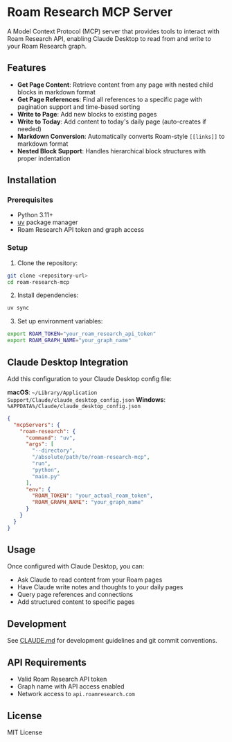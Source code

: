 # Roam Research MCP Server

A Model Context Protocol (MCP) server that provides tools to interact with Roam Research API, enabling Claude Desktop to read from and write to your Roam Research graph.

## Features

- **Get Page Content**: Retrieve content from any page with nested child blocks in markdown format
- **Get Page References**: Find all references to a specific page with pagination support and time-based sorting
- **Write to Page**: Add new blocks to existing pages
- **Write to Today**: Add content to today's daily page (auto-creates if needed)
- **Markdown Conversion**: Automatically converts Roam-style `[[links]]` to markdown format
- **Nested Block Support**: Handles hierarchical block structures with proper indentation

## Installation

### Prerequisites
- Python 3.11+
- [uv](https://docs.astral.sh/uv/) package manager
- Roam Research API token and graph access

### Setup

1. Clone the repository:
```bash
git clone <repository-url>
cd roam-research-mcp
```

2. Install dependencies:
```bash
uv sync
```

3. Set up environment variables:
```bash
export ROAM_TOKEN="your_roam_research_api_token"
export ROAM_GRAPH_NAME="your_graph_name"
```

## Claude Desktop Integration

Add this configuration to your Claude Desktop config file:

**macOS**: `~/Library/Application Support/Claude/claude_desktop_config.json`
**Windows**: `%APPDATA%/Claude/claude_desktop_config.json`

```json
{
  "mcpServers": {
    "roam-research": {
      "command": "uv",
      "args": [
        "--directory",
        "/absolute/path/to/roam-research-mcp",
        "run",
        "python",
        "main.py"
      ],
      "env": {
        "ROAM_TOKEN": "your_actual_roam_token",
        "ROAM_GRAPH_NAME": "your_graph_name"
      }
    }
  }
}
```

## Usage

Once configured with Claude Desktop, you can:

- Ask Claude to read content from your Roam pages
- Have Claude write notes and thoughts to your daily pages
- Query page references and connections
- Add structured content to specific pages

## Development

See [CLAUDE.md](./CLAUDE.md) for development guidelines and git commit conventions.

## API Requirements

- Valid Roam Research API token
- Graph name with API access enabled
- Network access to `api.roamresearch.com`

## License

MIT License